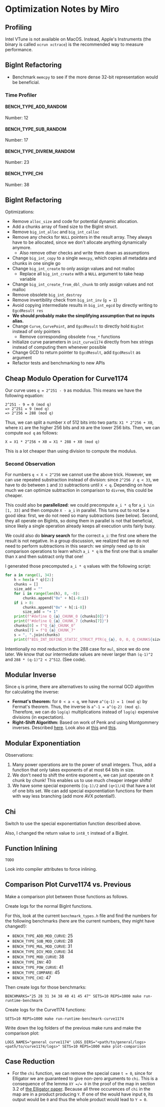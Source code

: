 # Optimization Notes by Miro

## Profiling
Intel VTune is not available on MacOS. Instead, Apple's Instruments (the binary is called `xcrun xctrace`) is the recommended way to measure performance.

## BigInt Refactoring
- Benchmark `memcpy` to see if the more dense 32-bit representation would be beneficial.

### Time Profiler
#### BENCH\_TYPE\_ADD\_RANDOM
Number: 12

#### BENCH\_TYPE\_SUB\_RANDOM
Number: 17

#### BENCH\_TYPE\_DIVREM\_RANDOM
Number: 23

#### BENCH\_TYPE\_CHI
Number: 38

## BigInt Refactoring
Optimizations:
- Remove `alloc_size` and code for potential dynamic allocation.
- Add a chunks array of fixed size to the BigInt struct.
- Remove `big_int_alloc` and `big_int_calloc`
- Remove any checks for `NULL` pointers in the result array. They always have to be allocated, since we don't allocate anything dynamically anymore.
    - Also remove other checks and write them down as assumptions
- Change `big_int_copy` to a single `memcpy`, which copies all metadata and chunks in one single go
- Change `big_int_create` to only assign values and not malloc
    - Replace all `big_int_create` with a `NULL` argument to take heap variable
- Change `big_int_create_from_dbl_chunk` to only assign values and not malloc
- Remove obsolete `big_int_destroy`
- Remove invertibility check from `big_int_inv` (`g = 1`)
- Avoid copying intermediate results in `big_int_egcd` by directly writing to `EgcdResult res`
- **We should probably make the simplifying assumption that no inputs alias.**
- Change `Curve`, `CurvePoint`, and `EgcdResult` to directly hold `BigInt` instead of only pointers
    - Remove corresponding obsolete `free_*` functions
- Initialize curve parameters in `init_curve1174` directly from hex strings instead of computing them whenever possible
- Change GCD to return pointer to `EgcdResult`, add `EgcdResult` as argument
- Refactor tests and benchmarking to new APIs

## Cheap Modulo Operation for Curve1174
Our curve uses `q = 2^251 - 9` as modulus. This means we have the following equation:
```
2^251 - 9 = 0 (mod q)
=> 2^251 = 9 (mod q)
=> 2^256 = 288 (mod q)
```

Thus, we can split a number `X` of 512 bits into two parts: `X1 * 2^256 + X0`, where `X1` are the higher 256 bits and `X0` are the lower 256 bits. Then, we can compute `mod q` as follows:
```
X = X1 * 2^256 + X0 = X1 * 288 + X0 (mod q)
```

This is a lot cheaper than using division to compute the modulus.

### Second Observation
For numbers `q < X < 2^256` we cannot use the above trick. However, we can use repeated substraction instead of division: since `2^256 / q < 33`, we have to do between `1` and `33` subtractions until `X < q`. Depending on how much we can optimize subtraction in comparison to `divrem`, this could be cheaper.

This could also be **parallelized**: we could precompute `a_i * q` for `a_i \in [1, 33]` and then compute `X - a_i` in parallel.
This turns out to not be a good idea: first, we do not need so many subtractions (see below). Second, they all operate on BigInts, so doing them in parallel is not that beneficial, since likely a single operation already keeps all execution units fairly busy.

We could also do **binary search** for the correct `a_i`: the first one where the result is not negative. In a group discussion, we realized that we do not need to perform subtractions in this search: we simply need up to six comparison operations to learn which `a_i * q` is the first one that is smaller than `X` and then subtract only that one!

I generated those precomputed `a_i * q` values with the following script:
```python
for a in range(1, 34):
    h = hex(a * q)[2:]
    chunks = []
    size_add = ""
    for i in range(len(h), 8, -8):
        chunks.append("0x" + h[i-8:i])
    if i > 8:
        chunks.append("0x" + h[:i-8])
        size_add = "+ 1"
    print(f"#define Q_{a}_CHUNK_0 {chunks[0]}")
    print(f"#define Q_{a}_CHUNK_7 {chunks[7]}")
    chunks[0] = f"Q_{a}_CHUNK_0"
    chunks[7] = f"Q_{a}_CHUNK_7"
    s = ", ".join(chunks)
    print(f"BIG_INT_DEFINE_STATIC_STRUCT_PTR(q_{a}, 0, 0, Q_CHUNKS{size_add}, ({s}));\n")

```

Intentionally no mod reduction in the 288 case for `mul`, since we do one later. We know that our intermediate values are never larger than `(q-1)^2` and `288 * (q-1)^2 < 2^512`. (See code).

## Modular Inverse
Since `q` is prime, there are alternatives to using the normal GCD algorithm for calculating the inverse:
- **Fermat's theorem:** for `0 < a < q`, we have `a^(q-1) = 1 (mod q)` by Fermat's theorem. Thus, the inverse is `a^-1 = a^(q-2) (mod q)`. Therefore, we can do `log(q)` multiplications instead of `log(q)` expensive divisions (in expectation).
- **Right-Shift Algorithm:** Based on work of Penk and using Montgommery inverses. Described [here](https://link.springer.com/content/pdf/10.1007%2F3-540-36400-5_6.pdf). Look also at [this](https://www.researchgate.net/publication/3387259_Improved_Montgomery_modular_inverse_algorithm) and [this](https://ieeexplore.ieee.org/stamp/stamp.jsp?tp=&arnumber=863048).

## Modular Exponentiation
Observations:
1. Many power operations are to the power of small integers. Thus, add a function that only takes exponents of at most 64 bits in size.
2. We don't need to shift the entire exponent `e`, we can just operate on it chunk by chunk! This enables us to use much cheaper integer shifts!
3. We have some special exponents (`(q-1)/2` and `(q+1)/4`) that have a lot of one bits set. We can add special exponentiation functions for them with way less branching (add more AVX potential!).

## Chi
Switch to use the special exponentiation function described above.

Also, I changed the return value to `int8_t` instead of a BigInt.

## Function Inlining
```
TODO
```
Look into compiler attributes to force inlining.

## Comparison Plot Curve1174 vs. Previous
Make a comparison plot between those functions as follows.


Create logs for the normal BigInt functions.

For this, look at the current `benchmark_types.h` file and find the numbers for the following benchmarks (here are the current numbers, they might have changed!):
- `BENCH_TYPE_ADD_MOD_CURVE`: 25
- `BENCH_TYPE_SUB_MOD_CURVE`: 28
- `BENCH_TYPE_MUL_MOD_CURVE`: 31
- `BENCH_TYPE_DIV_MOD_CURVE`: 34
- `BENCH_TYPE_MOD_CURVE`: 38
- `BENCH_TYPE_INV`: 40
- `BENCH_TYPE_POW_CURVE`: 41
- `BENCH_TYPE_COMPARE`: 45
- `BENCH_TYPE_CHI`: 47

Then create logs for those benchmarks:
```
BENCHMARKS="25 28 31 34 38 40 41 45 47" SETS=10 REPS=1000 make run-runtime-benchmark
```

Create logs for the Curve1174 functions:
```
SETS=10 REPS=1000 make run-runtime-benchmark-curve1174
```

Write down the log folders of the previous make runs and make the comparison plot:
```
LOGS_NAMES="general curve1174" LOGS_DIRS="<path/to/general/logs> <path/to/curve1174/logs>" SETS=10 REPS=1000 make plot-comparison
```

## Case Reduction
- For the `chi` function, we can remove the special case `t = 0`, since for Elligator we are guaranteed to give non-zero arguments to `chi`. This is a consequence of the lemma `XY =/= 0` in the proof of the map in section 3.2 of [the Elligator paper](https://elligator.cr.yp.to/elligator-20130828.pdf). Because all three occurences of `chi` in the map are in a product producing `Y`. If one of the would have input `0`, its output would be `0` and thus the whole product would lead to `Y = 0`.
